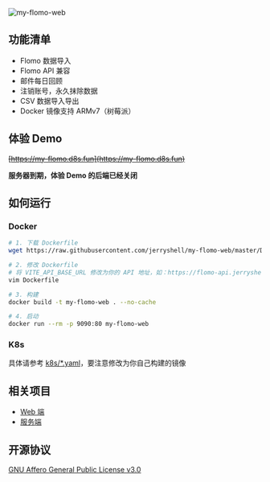 ![my-flomo-web](https://socialify.git.ci/jerryshell/my-flomo-web/image?description=1&forks=1&issues=1&language=1&name=1&owner=1&pattern=Brick%20Wall&pulls=1&stargazers=1&theme=Dark)

## 功能清单

* Flomo 数据导入
* Flomo API 兼容
* 邮件每日回顾
* 注销账号，永久抹除数据
* CSV 数据导入导出
* Docker 镜像支持 ARMv7（树莓派）

## 体验 Demo

~~[https://my-flomo.d8s.fun](https://my-flomo.d8s.fun)~~

**服务器到期，体验 Demo 的后端已经关闭**

## 如何运行

### Docker

```bash
# 1. 下载 Dockerfile
wget https://raw.githubusercontent.com/jerryshell/my-flomo-web/master/Dockerfile

# 2. 修改 Dockerfile
# 将 VITE_API_BASE_URL 修改为你的 API 地址，如：https://flomo-api.jerryshell.eu.org
vim Dockerfile

# 3. 构建
docker build -t my-flomo-web . --no-cache

# 4. 启动
docker run --rm -p 9090:80 my-flomo-web
```

### K8s

具体请参考 [k8s/*.yaml](k8s)，要注意修改为你自己构建的镜像

## 相关项目

* [Web 端](https://github.com/jerryshell/my-flomo-web)
* [服务端](https://github.com/jerryshell/my-flomo-server)

## 开源协议

[GNU Affero General Public License v3.0](https://choosealicense.com/licenses/agpl-3.0)
